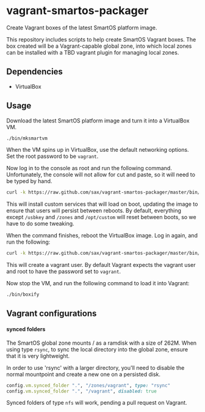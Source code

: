 vagrant-smartos-packager
========================

Create Vagrant boxes of the latest SmartOS platform image.

This repository includes scripts to help create SmartOS Vagrant
boxes. The box created will be a Vagrant-capable global zone,
into which local zones can be installed with a TBD vagrant plugin
for managing local zones.

## Dependencies

* VirtualBox

## Usage

Download the latest SmartOS platform image and turn it into
a VirtualBox VM.

```bash
./bin/mksmartvm
```

When the VM spins up in VirtualBox, use the default networking
options. Set the root password to be `vagrant`.

Now log in to the console as root and run the following command.
Unfortunately, the console will not allow for cut and paste, so
it will need to be typed by hand.

```bash
curl -k https://raw.github.com/sax/vagrant-smartos-packager/master/bin/prepare_global_zone | bash -s
```

This will install custom services that will load on boot, updating the
image to ensure that users will persist between reboots. By default,
everything except `/usbkey` and `/zones` and `/opt/custom` will reset
between boots, so we have to do some tweaking.

When the command finishes, reboot the VirtualBox image. Log in again,
and run the following:

```bash
curl -k https://raw.github.com/sax/vagrant-smartos-packager/master/bin/prepare_gz_users | bash -s
```

This will create a vagrant user. By default Vagrant expects the vagrant
user and root to have the password set to `vagrant`.

Now stop the VM, and run the following command to load it into Vagrant:

```bash
./bin/boxify
```

## Vagrant configurations

#### synced folders

The SmartOS global zone mounts / as a ramdisk with a size of 262M. When
using type `rsync`, to sync the local directory into the global zone,
ensure that it is very lightweight.

In order to use 'rsync' with a larger directory, you'll need to disable
the normal mountpoint and create a new one on a persisted disk.

```ruby
config.vm.synced_folder ".", "/zones/vagrant", type: "rsync"
config.vm.synced_folder ".", "/vagrant", disabled: true
```

Synced folders of type `nfs` will work, pending a pull request on
Vagrant.


